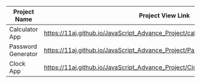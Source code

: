 | Project Name          | Project View Link |
| ----------------------| ------------------|
|  Calculator App    | https://11aj.github.io/JavaScript_Advance_Project/calculator%20app/index.html                                   | 
| Password Generator | https://11aj.github.io/JavaScript_Advance_Project/Passwod%20generator/index.html                               |
| Clock App          | https://11aj.github.io/JavaScript_Advance_Project/Clock%20App/index.html                                       |
